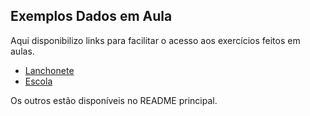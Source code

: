 ## Exemplos Dados em Aula

Aqui disponibilizo links para facilitar o acesso aos exercícios feitos em aulas.

- [Lanchonete]()
- [Escola]()

Os outros estão disponíveis no README principal.
